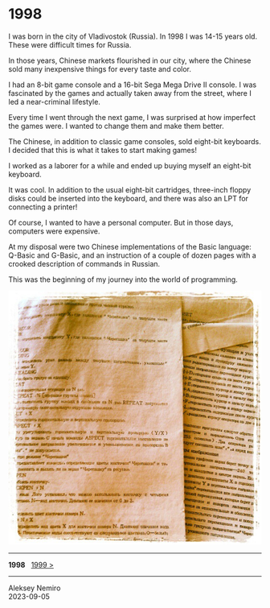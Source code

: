 # 1998

I was born in the city of Vladivostok (Russia). In 1998 I was 14-15 years old.
These were difficult times for Russia.

In those years, Chinese markets flourished in our city, where the Chinese sold many inexpensive things for every taste and color.

I had an 8-bit game console and a 16-bit Sega Mega Drive II console.
I was fascinated by the games and actually taken away from the street, where I led a near-criminal lifestyle.

Every time I went through the next game, I was surprised at how imperfect the games were.
I wanted to change them and make them better.

The Chinese, in addition to classic game consoles, sold eight-bit keyboards.
I decided that this is what it takes to start making games!

I worked as a laborer for a while and ended up buying myself an eight-bit keyboard.

It was cool. In addition to the usual eight-bit cartridges, three-inch floppy disks could be inserted into the keyboard,
and there was also an LPT for connecting a printer!

Of course, I wanted to have a personal computer. But in those days, computers were expensive.

At my disposal were two Chinese implementations of the Basic language: Q-Basic and G-Basic,
and an instruction of a couple of dozen pages with a crooked description of commands in Russian.

This was the beginning of my journey into the world of programming.

![Fragment of programming instructions from Chinese brothers](assets/instruction.jpg)

---
**1998** &nbsp; [1999 >](/1999)

---
Aleksey Nemiro  
2023-09-05
